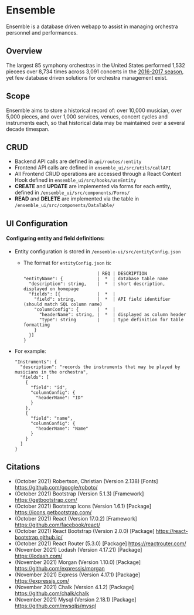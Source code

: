 # Ensemble
Ensemble is a database driven webapp to assist in managing orchestra personnel and performances.

## Overview
The largest 85 symphony orchestras in the United States performed 1,532 piecees over 8,734 times across 3,091 concerts in the [2016-2017 season](https://www.bsomusic.org/stories/the-data-behind-the-2016-2017-orchestra-season/), yet few database driven solutions for orchestra management exist.

## Scope
Ensemble aims to store a historical record of: over 10,000 musician, over 5,000 pieces, and over 1,000 services, venues, concert cycles and instruments each, so that historical data may be maintained over a several decade timespan.

## CRUD
- Backend API calls are defined in `api/routes/:entity`
- Frontend API calls are defined in `ensemble_ui/src/utils/callAPI`
- All Frontend CRUD operations are accessed through a React Context Hook defined in `ensemble_ui/src/hooks/useEntity`
- **CREATE** and **UPDATE** are implemented via forms for each entity, defined in `/ensemble_ui/src/components/Forms/`
- **READ** and **DELETE** are implemented via the table in `/ensemble_ui/src/components/DataTable/`

## UI Configuration
#### Configuring entity and field definitions:
- Entity configuration is stored in `/ensemble-ui/src/entityConfig.json`
  - The format for `entityConfig.json` is:
    ```
                                | REQ | DESCRIPTION
    "entityName": {             |  *  | database table name
      "description": string,    |  *  | short description, displayed on homepage
      "fields": [{              |  *  | 
        "field": string,        |  *  | API field identifier (should match SQL column name)
        "columnConfig": {       |  *  | 
          "headerName": string, |  *  | displayed as column header
          "type": string        |     | type definition for table formatting
        } 
      }]
    }
    ```                 

- For example:
  ```
  "Instruments": {
    "description": "records the instruments that may be played by musicians in the orchestra",
    "fields": [
      {
        "field": "id",
        "columnConfig": {
          "headerName": "ID"
        }
      },
      {
        "field": "name",
        "columnConfig": {
          "headerName": "Name"
        }
      }
    ]
  }
  ```


## Citations
- (October 2021) Robertson, Christian (Version 2.138) [Fonts] https://github.com/google/roboto/
- (October 2021) Bootstrap (Version 5.1.3) [Framework] https://getbootstrap.com/
- (October 2021) Bootstrap Icons (Version 1.6.1) [Package] https://icons.getbootstrap.com/
- (October 2021) React (Version 17.0.2) [Framework] https://github.com/facebook/react/
- (October 2021) React Bootstrap (Version 2.0.0) [Package] https://react-bootstrap.github.io/
- (October 2021) React Router (5.3.0) [Package] https://reactrouter.com/
- (November 2021) Lodash (Version 4.17.21) [Package] https://lodash.com/
- (November 2021) Morgan (Version 1.10.0) [Package] https://github.com/expressjs/morgan
- (November 2021) Express (Version 4.17.1) [Package] https://expressjs.com/
- (November 2021) Chalk (Version 4.1.2) [Package] https://github.com/chalk/chalk
- (November 2021) Mysql (Version 2.18.1) [Package] https://github.com/mysqljs/mysql
